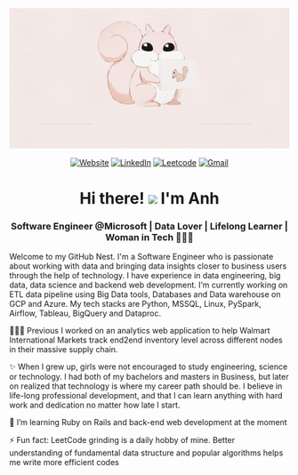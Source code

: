  <div align="center">
  <a href="#">
    <img src="github-chipmunk-dev.gif">
  </a>
   
  <a href="https://www.linkedin.com/in/anhhchu/" target="_blank"><img alt="Website" src="https://img.shields.io/badge/AnhHChu-violet?style=for-the-badge"></a>
  <a href="https://www.linkedin.com/in/anhhchu/" target="_blank"><img alt="LinkedIn" src="https://img.shields.io/badge/LinkedIn-0077B5?style=for-the-badge&logo=linkedin&logoColor=white"></a>
  <a href="https://leetcode.com/jasminmay/" target="_blank"><img alt="Leetcode" src="https://img.shields.io/badge/-LeetCode-FFA116?style=for-the-badge&logo=LeetCode&logoColor=black"></a>
  <a href="mailto:anhhchu12@gmail.com" target="_blank"><img alt="Gmail" src="https://img.shields.io/badge/Gmail-D14836?style=for-the-badge&logo=gmail&logoColor=white"></a>
</div>

<!--  
<details>
  <summary>View my GitHub Activity & Stats</summary>

  | | |
|:-------------------------:|:-------------------------:|
|<img width="1604" src="./metrics.svg">  |  <img width="1604" src="./metrics.two.svg">|
  
</details> -->

<h1 align="center">Hi there! <img src="https://raw.githubusercontent.com/MartinHeinz/MartinHeinz/master/wave.gif" width="30px"> I'm Anh</h1>
<h3 align="center">Software Engineer @Microsoft | Data Lover | Lifelong Learner | Woman in Tech 👩🏻‍💻</h3>

Welcome to my GitHub Nest. I'm a Software Engineer who is passionate about working with data and bringing data insights closer to business users through the help of technology. I have experience in data engineering, big data, data science and backend web development. I’m currently working on ETL data pipeline using Big Data tools, Databases and Data warehouse on GCP and Azure. My tech stacks are Python, MSSQL, Linux, PySpark, Airflow, Tableau, BigQuery and Dataproc. 

👩🏻‍💻 Previous I worked on an analytics web application to help Walmart International Markets track end2end inventory level across different nodes in their massive supply chain. 

✨ When I grew up, girls were not encouraged to study engineering, science or technology. I had both of my bachelors and masters in Business, but later on realized that technology is where my career path should be. I believe in life-long professional development, and that I can learn anything with hard work and dedication no matter how late I start.

🌱 I’m learning Ruby on Rails and back-end web development at the moment

⚡ Fun fact: LeetCode grinding is a daily hobby of mine. Better understanding of fundamental data structure and popular algorithms helps me write more efficient codes
